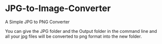 # JPG-to-Image-Converter

A Simple JPG to PNG Converter

You can give the JPG folder and the Output folder in the command line 
and all your jpg files will be converted to png format into the new folder.
